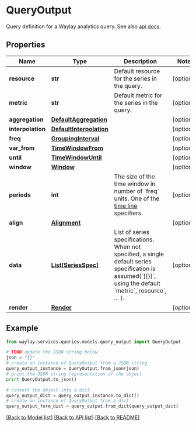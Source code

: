 # QueryOutput

Query definition for a Waylay analytics query.  See also [api docs](https://docs.waylay.io/#/api/query/?id=data-query-json-representation).

## Properties

Name | Type | Description | Notes
------------ | ------------- | ------------- | -------------
**resource** | **str** | Default resource for the series in the query. | [optional] 
**metric** | **str** | Default metric for the series in the query. | [optional] 
**aggregation** | [**DefaultAggregation**](DefaultAggregation.md) |  | [optional] 
**interpolation** | [**DefaultInterpolation**](DefaultInterpolation.md) |  | [optional] 
**freq** | [**GroupingInterval**](GroupingInterval.md) |  | [optional] 
**var_from** | [**TimeWindowFrom**](TimeWindowFrom.md) |  | [optional] 
**until** | [**TimeWindowUntil**](TimeWindowUntil.md) |  | [optional] 
**window** | [**Window**](Window.md) |  | [optional] 
**periods** | **int** | The size of the time window in number of &#x60;freq&#x60; units. One of the [time line](https://docs.waylay.io/#/api/query/?id&#x3D;time-line-properties) specifiers. | [optional] 
**align** | [**Alignment**](Alignment.md) |  | [optional] 
**data** | [**List[SeriesSpec]**](SeriesSpec.md) | List of series specifications. When not specified, a single default series specification is assumed(&#x60;[{}]&#x60;, using the default &#x60;metric&#x60;,&#x60;resource&#x60;, ... ). | [optional] 
**render** | [**Render**](Render.md) |  | [optional] 

## Example

```python
from waylay.services.queries.models.query_output import QueryOutput

# TODO update the JSON string below
json = "{}"
# create an instance of QueryOutput from a JSON string
query_output_instance = QueryOutput.from_json(json)
# print the JSON string representation of the object
print QueryOutput.to_json()

# convert the object into a dict
query_output_dict = query_output_instance.to_dict()
# create an instance of QueryOutput from a dict
query_output_form_dict = query_output.from_dict(query_output_dict)
```
[[Back to Model list]](../README.md#documentation-for-models) [[Back to API list]](../README.md#documentation-for-api-endpoints) [[Back to README]](../README.md)


